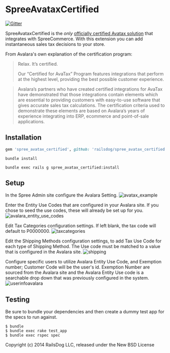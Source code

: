 SpreeAvataxCertified
===========

[![Gitter](https://badges.gitter.im/Join%20Chat.svg)](https://gitter.im/railsdog/spree_avatax_certified?utm_source=badge&utm_medium=badge&utm_campaign=pr-badge&utm_content=badge)

SpreeAvataxCertified is the *only* [officially certified Avatax solution](http://www.avalara.com/avalara-certified/) that integrates with SpreeCommerce.  With this extension you can add instantaneous sales tax decisions to your store.

From Avalara's own explanation of the certification program:

> Relax. It’s certified.
>
> Our “Certified for AvaTax” Program features integrations that perform at the highest level, providing the best possible customer experience.

> Avalara’s partners who have created certified integrations for AvaTax have demonstrated that those integrations contain elements which are essential to providing customers with easy-to-use software that gives accurate sales tax calculations. The certification criteria used to demonstrate these elements are based on Avalara’s years of experience integrating into ERP, ecommerce and point-of-sale applications.


Installation
------------
```ruby
gem 'spree_avatax_certified', github: 'railsdog/spree_avatax_certified', branch: '2-3-stable'
```
```shell
bundle install
```
```shell
bundle exec rails g spree_avatax_certified:install
```


Setup
-----

In the Spree Admin site configure the Avalara Setting.
![avatax_example](https://cloud.githubusercontent.com/assets/6445334/5670974/aedc85ec-9752-11e4-9bf6-23b7433fc7ab.png)

Enter the Entity Use Codes that are configured in your Avalara site. If you chose to seed the use codes, these will already be set up for you.
![avalara_entity_use_codes](https://cloud.githubusercontent.com/assets/6445334/5671017/f468e2d6-9752-11e4-8e53-efd95feeffb1.png)

Edit Tax Categories configuration settings. If left blank, the tax code will default to P0000000.
![taxcategories](https://cloud.githubusercontent.com/assets/6445334/5671227/2b840c18-9754-11e4-9f68-99efbfcc9fcd.png)

Edit the Shipping Methods configuration settings, to add Tax Use Code for each type of Shipping Method. The Use code must be matched to a value that is configured in the Avalara site.
![shipping](https://cloud.githubusercontent.com/assets/6445334/5671020/f6115b68-9752-11e4-8af9-d60f8fd3fa81.png)

Configure specific users to utilize Avalara Entity Use Code, and Exemption number; Customer Code will be the user's id. Exemption Number are sourced from the Avalara site and the Avalara Entity Use code is a searchable drop down that was previously configured in the system.
![userinfoavalara](https://cloud.githubusercontent.com/assets/6445334/5671095/5e01cdca-9753-11e4-9900-6946c79ad614.png)


Testing
-------

Be sure to bundle your dependencies and then create a dummy test app for the specs to run against.

    $ bundle
    $ bundle exec rake test_app
    $ bundle exec rspec spec

Copyright (c) 2014 RailsDog LLC, released under the New BSD License

